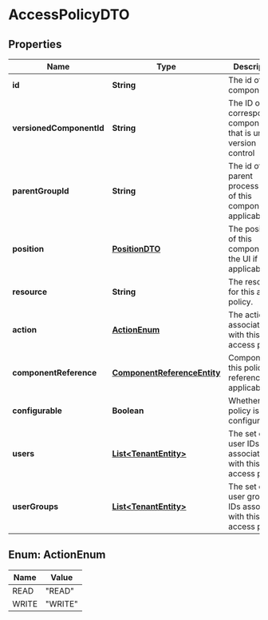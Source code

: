 
# AccessPolicyDTO

## Properties
Name | Type | Description | Notes
------------ | ------------- | ------------- | -------------
**id** | **String** | The id of the component. |  [optional]
**versionedComponentId** | **String** | The ID of the corresponding component that is under version control |  [optional]
**parentGroupId** | **String** | The id of parent process group of this component if applicable. |  [optional]
**position** | [**PositionDTO**](PositionDTO.md) | The position of this component in the UI if applicable. |  [optional]
**resource** | **String** | The resource for this access policy. |  [optional]
**action** | [**ActionEnum**](#ActionEnum) | The action associated with this access policy. |  [optional]
**componentReference** | [**ComponentReferenceEntity**](ComponentReferenceEntity.md) | Component this policy references if applicable. |  [optional]
**configurable** | **Boolean** | Whether this policy is configurable. |  [optional]
**users** | [**List&lt;TenantEntity&gt;**](TenantEntity.md) | The set of user IDs associated with this access policy. |  [optional]
**userGroups** | [**List&lt;TenantEntity&gt;**](TenantEntity.md) | The set of user group IDs associated with this access policy. |  [optional]


<a name="ActionEnum"></a>
## Enum: ActionEnum
Name | Value
---- | -----
READ | &quot;READ&quot;
WRITE | &quot;WRITE&quot;




